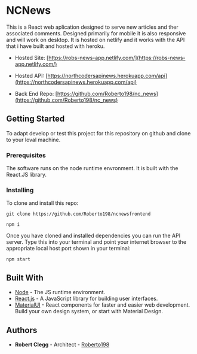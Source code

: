 # NCNews

This is a React web aplication designed to serve new articles and ther associated comments. Designed primarily for mobile it is also responsive and will work on desktop. It is hosted on netlify and it works with the API that i have built and hosted with heroku.

- Hosted Site: [https://robs-news-app.netlify.com/](https://robs-news-app.netlify.com/)

- Hosted API: [https://northcodersapinews.herokuapp.com/api](https://northcodersapinews.herokuapp.com/api)

- Back End Repo: [https://github.com/Roberto198/nc_news](https://github.com/Roberto198/nc_news)

## Getting Started

To adapt develop or test this project for this repository on github and clone to your loval machine.

### Prerequisites

The software runs on the node runtime envronment. It is built with the React.JS library.

### Installing

To clone and install this repo:

```
git clone https://github.com/Roberto198/ncnewsfrontend
```

```
npm i
```

Once you have cloned and installed dependencies you can run the API server. Type this into your terminal and point your internet browser to the appropriate local host port shown in your terminal:

```
npm start
```

## Built With

- [Node](https://nodejs.org/en/) - The JS runtime environment.
- [React.js](https://reactjs.org/) - A JavaScript library for building user interfaces.
- [MaterialUI](https://material-ui.com/) - React components for faster and easier web development. Build your own design system, or start with Material Design.

## Authors

- **Robert Clegg** - Architect - [Roberto198](https://github.com/Roberto198)
